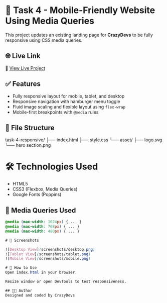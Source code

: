 # 📱 Task 4 - Mobile-Friendly Website Using Media Queries

This project updates an existing landing page for **CrazyDevs** to be fully responsive using CSS media queries.

## 🌐 Live Link

🔗 [View Live Project](https://stellar-gecko-9e3fdf.netlify.app/)

## ✅ Features

- Fully responsive layout for mobile, tablet, and desktop
- Responsive navigation with hamburger menu toggle
- Fluid image scaling and flexible layout using `flex-wrap`
- Mobile-first breakpoints with `@media` rules

## 📁 File Structure
task-4-responsive/
├── index.html
├── style.css
└── asset/
├── logo.svg
└── hero section.png

# 🛠️ Technologies Used

- HTML5
- CSS3 (Flexbox, Media Queries)
- Google Fonts (Poppins)

## 📏 Media Queries Used

```css
@media (max-width: 1024px) { ... }
@media (max-width: 768px) { ... }
@media (max-width: 480px) { ... }

# 📸 Screenshots

![Desktop View](screenshots/desktop.png)
![Tablet View](screenshots/tablet.png)
![Mobile View](screenshots/mobile.png)

# 🚀 How to Use
Open index.html in your browser.

Resize window or open DevTools to test responsiveness.

## 👨‍💻 Author
Designed and coded by CrazyDevs

